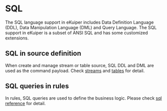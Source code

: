 # SQL

The SQL language support in eKuiper includes Data Definition Language (DDL), Data Manipulation Language (DML) and Query Language. The SQL support in eKuiper is a subset of ANSI SQL and has some customized extensions.

## SQL in source definition

When create and manage stream or table source, SQL DDL and DML are used as the command payload. Check [streams](../sqls/streams.md) and [tables](../sqls/tables.md) for detail.

## SQL queries in rules

In rules, SQL queries are used to define the business logic. Please check [sql reference](../sqls/overview.md) for detail.